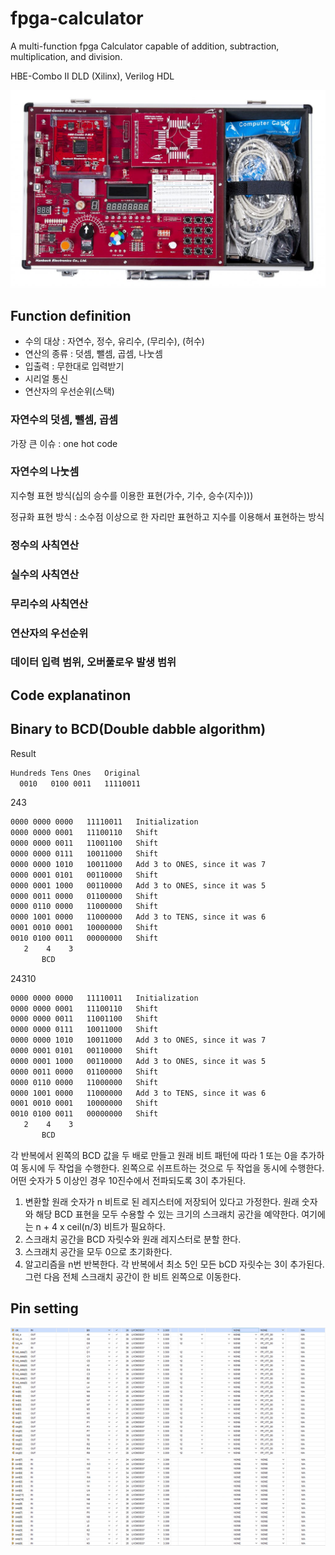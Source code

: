 # fpga-calculator

A multi-function fpga Calculator capable of addition, subtraction, multiplication, and division.

HBE-Combo II DLD (Xilinx), Verilog HDL

<img src="img/HBE-Combo2-DLD-1024x643.jpg">

## Function definition

- 수의 대상 : 자연수, 정수, 유리수, (무리수), (허수)
- 연산의 종류 : 덧셈, 뺄셈, 곱셈, 나눗셈
- 입출력 : 무한대로 입력받기
- 시리얼 통신
- 연산자의 우선순위(스택)

### 자연수의 덧셈, 뺄셈, 곱셈

가장 큰 이슈 : one hot code

### 자연수의 나눗셈

지수형 표현 방식(십의 승수를 이용한 표현(가수, 기수, 승수(지수)))

정규화 표현 방식 : 소수점 이상으로 한 자리만 표현하고 지수를 이용해서 표현하는 방식

### 정수의 사칙연산

### 실수의 사칙연산

### 무리수의 사칙연산

### 연산자의 우선순위

### 데이터 입력 범위, 오버풀로우 발생 범위

## Code explanatinon

## Binary to BCD(Double dabble algorithm)

Result

```md
Hundreds Tens Ones   Original
  0010   0100 0011   11110011
```

243

```md
0000 0000 0000   11110011   Initialization
0000 0000 0001   11100110   Shift
0000 0000 0011   11001100   Shift
0000 0000 0111   10011000   Shift
0000 0000 1010   10011000   Add 3 to ONES, since it was 7
0000 0001 0101   00110000   Shift
0000 0001 1000   00110000   Add 3 to ONES, since it was 5
0000 0011 0000   01100000   Shift
0000 0110 0000   11000000   Shift
0000 1001 0000   11000000   Add 3 to TENS, since it was 6
0001 0010 0001   10000000   Shift
0010 0100 0011   00000000   Shift
   2    4    3
       BCD
```

24310

```md
0000 0000 0000   11110011   Initialization
0000 0000 0001   11100110   Shift
0000 0000 0011   11001100   Shift
0000 0000 0111   10011000   Shift
0000 0000 1010   10011000   Add 3 to ONES, since it was 7
0000 0001 0101   00110000   Shift
0000 0001 1000   00110000   Add 3 to ONES, since it was 5
0000 0011 0000   01100000   Shift
0000 0110 0000   11000000   Shift
0000 1001 0000   11000000   Add 3 to TENS, since it was 6
0001 0010 0001   10000000   Shift
0010 0100 0011   00000000   Shift
   2    4    3
       BCD
```

각 반복에서 왼쪽의 BCD 값을 두 배로 만들고 원래 비트 패턴에 따라 1 또는 0을 추가하여 동시에 두 작업을 수행한다. 왼쪽으로 쉬프트하는 것으로 두 작업을 동시에 수행한다. 어떤 숫자가 5 이상인 경우 10진수에서 전파되도록 3이 추가된다.

1. 변환할 원래 숫자가 n 비트로 된 레지스터에 저장되어 있다고 가정한다. 원래 숫자와 해당 BCD 표현을 모두 수용할 수 있는 크기의 스크래치 공간을 예약한다. 여기에는 n + 4 x ceil(n/3) 비트가 필요하다.
2. 스크래치 공간을 BCD 자릿수와 원래 레지스터로 분할 한다.
3. 스크래치 공간을 모두 0으로 초기화한다.
4. 알고리즘을 n번 반복한다. 각 반복에서 최소 5인 모든 bCD 자릿수는 3이 추가된다. 그런 다음 전체 스크래치 공간이 한 비트 왼쪽으로 이동한다.

## Pin setting

<img src="img/pin1.png">

<img src="img/pin2.png">
